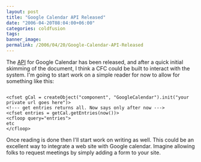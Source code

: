 ```yaml
---
layout: post
title: "Google Calendar API Released"
date: "2006-04-20T08:04:00+06:00"
categories: coldfusion 
tags: 
banner_image: 
permalink: /2006/04/20/Google-Calendar-API-Released
---
```


The <a href="http://code.google.com/apis/gdata/calendar.html">API</a> for Google Calendar has been released, and after a quick initial skimming of the document, I think a CFC could be built to interact with the system. I'm going to start work on a simple reader for now to allow for something like this:

<code>
&lt;cfset gCal = createObject("component", "GoogleCalendar").init("your private url goes here")&gt;
&lt;!--- get entries returns all. Now says only after now ---&gt;
&lt;cfset entries = getCal.getEntries(now())&gt;
&lt;cfloop query="entries"&gt;
etc
&lt;/cfloop&gt;
</code>

Once reading is done then I'll start work on writing as well. This could be an excellent way to integrate a web site with Google calendar. Imagine allowing folks to request meetings by simply adding a form to your site.